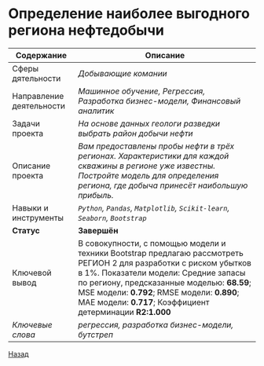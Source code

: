 # Определение наиболее выгодного региона нефтедобычи
Содержание | Описание |
 ------------- | ---------------- |
Сферы дятельности | *Добывающие комании*
Направление деятельности | *Машинное обучение, Регрессия, Разработка бизнес-модели, Финансовый аналитик*
Задачи проекта  | *На основе данных геологи разведки выбрать район добычи нефти*
Описание проекта | *Вам предоставлены пробы нефти в трёх регионах. Характеристики для каждой скважины в регионе уже известны. Постройте модель для определения региона, где добыча принесёт наибольшую прибыль.*
Навыки и инструменты | *`Python`, `Pandas`, `Matplotlib`, `Scikit-learn`, `Seaborn`, `Bootstrap`*
**Статус** | **Завершён**
Ключевой вывод | В совокупности, с помощью модели и техники Bootstrap предлагаю рассмотреть РЕГИОН 2 для разработки с риском убытков в 1%. Показатели модели: Средние запасы по региону, предсказанные моделью: **68.59**; MSE модели: **0.792**; RMSE модели: **0.890**; MAE модели: **0.717**; Коэффициент детерминации **R2:1.000**
*Ключевые слова* | *регрессия, разработка бизнес-модели, бутстреп*

<a href="https://github.com/MikhailNaumov88/yandex_praktikum">Назад</a>
